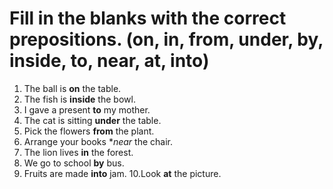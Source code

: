 # Fill in the blanks with the correct prepositions.  (on, in, from, under, by, inside, to, near, at, into)

1. The ball is **on** the table.
2. The fish is **inside** the bowl.
3. I gave a present **to** my mother.
4. The cat is sitting **under** the table.
5. Pick the flowers **from** the plant.
6. Arrange your books **near* the chair.
7. The lion lives **in** the forest.
8. We go to school **by** bus.
9. Fruits are made **into** jam.
10.Look **at** the picture. 
